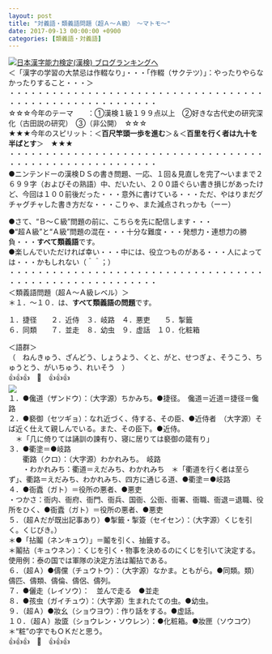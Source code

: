 ```yaml
---
layout: post
title: "対義語・類義語問題（超Ａ～Ａ級）　～マトモ～"
date: 2017-09-13 00:00:00 +0900
categories: [類義語・対義語]
---
```


[![](/syuusyuu9701/assets/images/対義語・類義語問題（超ａ～ａ級）-～マトモ～-br_c_3028_1.gif)](http://blog.with2.net/link.php?1659096:3028 "日本漢字能力検定(漢検) ブログランキングへ")[日本漢字能力検定(漢検) ブログランキングへ](http://blog.with2.net/link.php?1659096:3028)  
＜「漢字の学習の大禁忌は作輟なり」・・・「作輟（サクテツ）」：やったりやらなかったりすること・・・＞  
・・・・・・・・・・・・・・・・・・・・・・・・・・・・・・・・・・・・・・・・・・・・・・・・・・・・・・・・・  
☆☆☆今年のテーマ　　：①漢検１級１９９点以上　②好きな古代史の研究深化（古田説の研究）　③（非公開）　☆☆☆　　  
★★★今年のスピリット：＜**百尺竿頭一歩を進む**＞＆＜**百里を行く者は九十を半ばとす**＞　★★★  
・・・・・・・・・・・・・・・・・・・・・・・・・・・・・・・・・・・・・・・・・・・・・・・・・・・・・・・・・  
●ニンテンドーの漢検ＤＳの書き問題、一応、１回＆見直しを完了～いままで２６９９字（およびその熟語）中、だいたい、２００語ぐらい書き損じがあったけど、今回は１００前後だった・・・意外に書けている・・・ただ、やはりまだグチャグチャした書き方だな・・・こりゃ、また減点されっかも（ーー）  
  
●さて、“Ｂ～Ｃ級”問題の前に、こちらを先に配信します・・・  
●“超Ａ級”と“Ａ級”問題の混在・・・十分な難度・・・発想力・連想力の勝負・・・**すべて類義語**です。  
●楽しんでいただければ幸い・・・中には、役立つものがある・・・人によっては・・・かもしれない（＾＾；）  
・・・・・・・・・・・・・・・・・・・・・・・・・・・・・・・・・・・・・・・・・・・・・・・・・・・・・・・・・  
＜類義語問題（超Ａ～Ａ級レベル）＞  
＊１．～１０．は、**すべて類義語の問題**です。  
  
１．捷径　　２．近侍　３．岐路　４．悪吏　　５．掣籤　  
６．同類　　７．並走　８．幼虫　９．虚話　１０．化粧箱  
  
＜語群＞  
（　ねんきゅう、ざんどう、しょうよう、くと、がと、せつぎょ、そうこう、ちゅうとう、がいちゅう、れいそう　）  
👍👍👍　🐔　👍👍👍  
![](/syuusyuu9701/assets/images/対義語・類義語問題（超ａ～ａ級）-～マトモ～-0a0a2ef8cb407f0c880bed440a25da11.png)  
１．●儳道（ザンドウ）：（大字源）ちかみち。●捷径。　儳道＝近道＝捷径＝儳路  
２．●褻御（セツギョ）：なれ近づく、侍する、その臣、●近侍者　（大字源）そば近く仕えて親しんでいる。また、その臣下。●近侍。  
　＊「几に倚りては誦訓の諫有り、寝に居りては褻御の箴有り」  
３．●衢塗＝●岐路  
　　衢路（クロ）：（大字源）わかれみち。　岐路  
　　・わかれみち：衢道＝えだみち、わかれみち　＊「衢道を行く者は至らず」、衢路＝えだみち、わかれみち、四方に通じる道、●衢塗＝●岐路  
４．●衙蠹（ガト）＝役所の悪者、●悪吏  
・つかさ：衙内、衙府、衙門、衙兵、国衙、公衙、衙署、衙職、衙退＝退職、役所をひく、●衙蠹（ガト）＝役所の悪者、●悪吏  
５．（超Ａだが既出記事あり）●掣籤・掣簽（セイセン）：（大字源）くじを引く。くじびき。）  
＊●「拈鬮（ネンキュウ）」＝鬮を引く、抽籤する。  
＊鬮拈（キュウネン）：くじを引く・物事を決めるのにくじを引いて決定する。　使用例：泰の国では軍隊の決定方法は鬮拈である。  
６．（超Ａ）●儔儻（チュウトウ）：（大字源）なかま。ともがら。●同類。類）儔匹、儔類、儔倫、儔侶、儔列。  
７．●儷走（レイソウ）：　並んで走る　●並走  
８．●孩虫（ガイチュウ）：（大字源）生まれたての虫。●幼虫。  
９．（超Ａ）●妝幺（ショウヨウ）：作り話をする。●虚話。  
１０．（超Ａ）妝匳（ショウレン・ソウレン）：●化粧箱。●妝匣（ソウコウ）　＊“粧”の字でもＯＫだと思う。  
👍👍👍　🐔　👍👍👍  